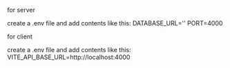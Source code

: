 for server

create a .env file and add contents like this:
DATABASE_URL='<connection string>'
PORT=4000



for client

create a .env file and add contents like this:
VITE_API_BASE_URL=http://localhost:4000
